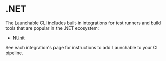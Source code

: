# .NET

The Launchable CLI includes built-in integrations for test runners and build tools that are popular in the .NET ecosystem:

* [NUnit](../integrations/nunit.md)

See each integration's page for instructions to add Launchable to your CI pipeline.

